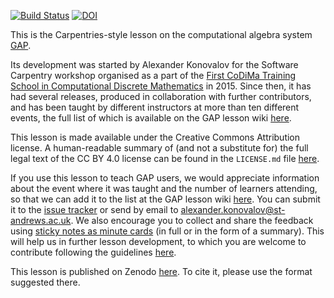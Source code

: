 [![Build Status](https://travis-ci.org/alex-konovalov/gap-lesson.svg?branch=gh-pages)](https://travis-ci.org/alex-konovalov/gap-lesson)
[![DOI](https://zenodo.org/badge/DOI/10.5281/zenodo.3366928.svg)](https://doi.org/10.5281/zenodo.597073)

This is the Carpentries-style lesson on the computational algebra system [GAP](http://www.gap-system.org).

Its development was started by Alexander Konovalov for the Software Carpentry
workshop organised as a part of the [First CoDiMa Training School in Computational
Discrete Mathematics](http://www.codima.ac.uk/school2015/) in 2015. Since then, it
has had several releases, produced in collaboration with further contributors, and has
been taught by different instructors at more than ten different events, the full list
of which is available on the GAP lesson wiki
[here](https://github.com/alex-konovalov/gap-lesson/wiki).

This lesson is made available under the Creative Commons Attribution
license. A human-readable summary of (and not a substitute for) the
full legal text of the CC BY 4.0 license can be found in the `LICENSE.md`
file [here](https://github.com/alex-konovalov/gap-lesson/blob/gh-pages/LICENSE.md).

If you use this lesson to teach GAP users, we would appreciate information
about the event where it was taught and the number of learners attending,
so that we can add it to the list at the GAP lesson wiki
[here](https://github.com/alex-konovalov/gap-lesson/wiki). You can
submit it to the [issue tracker](https://github.com/alex-konovalov/gap-lesson/issues)
or send by email to alexander.konovalov@st-andrews.ac.uk. We also
encourage you to collect and share the feedback using
[sticky notes as minute cards](https://carpentries.github.io/instructor-training/06-feedback/index.html)
(in full or in the form of a summary). This will help us in further lesson development,
to which you are welcome to contribute following the guidelines
[here](https://github.com/alex-konovalov/gap-lesson/blob/gh-pages/CONTRIBUTING.md).

This lesson is published on Zenodo [here](https://doi.org/10.5281/zenodo.597073).
To cite it, please use the format suggested there.
